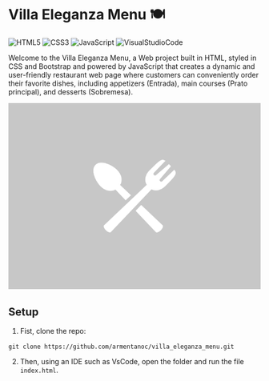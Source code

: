 <h1 align="left"> Villa Eleganza Menu 🍽️</h1>

![HTML5](https://img.shields.io/badge/HTML5-%23E34F26.svg?style=modern&logo=HTML5&logoColor=white)
![CSS3](https://img.shields.io/badge/CSS3-%231572B6.svg?style=modern&logo=CSS3&logoColor=white)
![JavaScript](https://img.shields.io/badge/JavaScript-%23323330.svg?style=modern&logo=JavaScript&logoColor=%23F7DF1E)
![VisualStudioCode](https://img.shields.io/badge/Visual%20Studio%20Code-0078d4.svg?style=modern&logo=VisualStudioCode&logoColor=white)

<p>Welcome to the Villa Eleganza Menu, a Web project built in HTML, styled in CSS and Bootstrap and powered by JavaScript that creates a dynamic and user-friendly restaurant web page where customers can conveniently order their favorite dishes, including appetizers (Entrada), main courses (Prato principal), and desserts (Sobremesa).</p>

![(assets/img/placeholder.png)](assets/img/placeholder.png)
<!--Inserir a imagem do site após finalizado-->

## Setup
1. Fist, clone the repo:
```
git clone https://github.com/armentanoc/villa_eleganza_menu.git
```
2. Then, using an IDE such as VsCode, open the folder and run the file ```index.html```.
